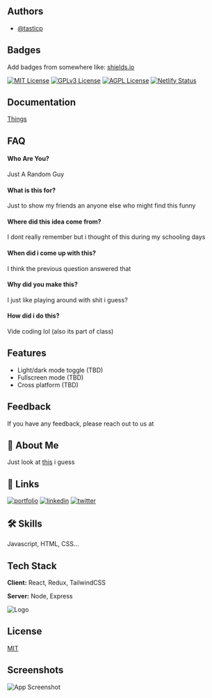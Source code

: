 
## Authors

- [@tasticp](https://github.com/tasticp)


## Badges

Add badges from somewhere like: [shields.io](https://shields.io/)

[![MIT License](https://img.shields.io/badge/License-MIT-green.svg)](https://choosealicense.com/licenses/mit/)
[![GPLv3 License](https://img.shields.io/badge/License-GPL%20v3-yellow.svg)](https://opensource.org/licenses/)
[![AGPL License](https://img.shields.io/badge/license-AGPL-blue.svg)](http://www.gnu.org/licenses/agpl-3.0)
[![Netlify Status](https://api.netlify.com/api/v1/badges/32201c75-f924-4bfa-8971-cb69abd8b9cc/deploy-status)](https://app.netlify.com/projects/godstype/deploys)

## Documentation

[Things](https://github.com/tasticp/tasticp_/blob/main/Items.md)


## FAQ

#### Who Are You?

Just A Random Guy

#### What is this for?

Just to show my friends an anyone else who might find this funny

#### Where did this idea come from?

I dont really remember but i thought of this during my schooling days

#### When did i come up with this?

I think the previous question answered that

#### Why did you make this?

I just like playing around with shit i guess?

#### How did i do this?

Vide coding lol (also its part of class)
## Features

- Light/dark mode toggle (TBD)
- Fullscreen mode (TBD)
- Cross platform (TBD)


## Feedback

If you have any feedback, please reach out to us at


## 🚀 About Me
Just look at [this](https://github.com/tasticp) i guess 


## 🔗 Links
[![portfolio](https://img.shields.io/badge/my_portfolio-000?style=for-the-badge&logo=ko-fi&logoColor=white)](https://katherineoelsner.com/)
[![linkedin](https://img.shields.io/badge/my_linkedin-0A66C2?style=for-the-badge&logo=linkedin&logoColor=white)](https://www.linkedin.com/)
[![twitter](https://img.shields.io/badge/my_twitter-1DA1F2?style=for-the-badge&logo=twitter&logoColor=white)](https://twitter.com/)


## 🛠 Skills
Javascript, HTML, CSS...


## Tech Stack

**Client:** React, Redux, TailwindCSS

**Server:** Node, Express


![Logo](https://dev-to-uploads.s3.amazonaws.com/uploads/articles/th5xamgrr6se0x5ro4g6.png)


## License

[MIT](https://choosealicense.com/licenses/mit/)


## Screenshots

![App Screenshot](https://via.placeholder.com/468x300?text=App+Screenshot+Here)

